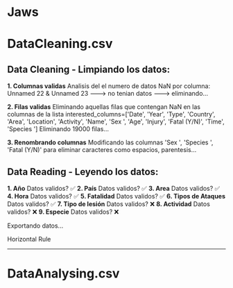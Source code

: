 # Jaws

# DataCleaning.csv

## Data Cleaning - Limpiando los datos: 
**1. Columnas validas**
Analisis del el numero de datos NaN por columna:  
Unnamed 22 & Unnamed 23 ---> no tenian datos ---> eliminando...  

**2. Filas validas**
Eliminando aquellas filas que contengan NaN en las columnas de la lista interested_columns=['Date', 'Year', 'Type', 'Country', 'Area', 'Location', 'Activity', 'Name', 'Sex ', 'Age', 'Injury', 'Fatal (Y/N)', 'Time', 'Species ']
Eliminando 19000 filas...  

**3. Renombrando columnas**
Modificando las columnas 'Sex ', 'Species ', 'Fatal (Y/N)' para eliminar caracteres como espacios, parentesis... 

## Data Reading - Leyendo los datos:
**1. Año**
Datos validos?  ✅
**2. País**
Datos validos?  ✅
**3. Area**
Datos validos?  ✅
**4. Hora**
Datos validos?  ✅
**5. Fatalidad**
Datos validos?  ✅
**6. Tipos de Ataques**
Datos validos?  ✅
**7. Tipo de lesión**
Datos validos?  ❌
**8. Actividad**
Datos validos?  ❌
**9. Especie**
Datos validos?  ❌

Exportando datos...

Horizontal Rule

---
# DataAnalysing.csv

